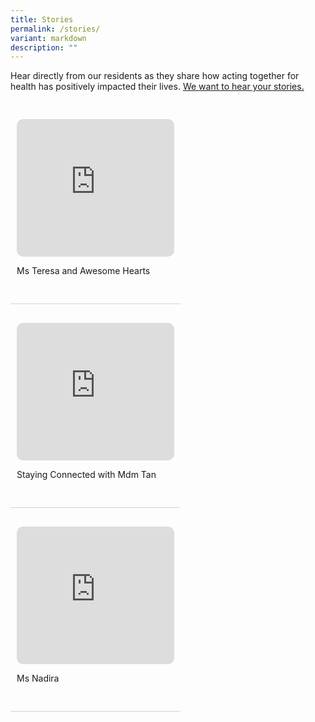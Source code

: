 ```yaml
---
title: Stories
permalink: /stories/
variant: markdown
description: ""
---
```

<style>
div.videobox {
	border-bottom: solid 1px #d3d3d3;
	width: 50%;
	position: relative;
	float: left;
	padding: 30px 10px;
	}
	
</style>
<p>Hear directly from our residents as they share how acting together for health has positively impacted their lives. 
<a href="https://form.gov.sg/66f6288669eac69a859c8e7b" rel="noopener nofollow" target="_blank">We want to hear your stories.</a>
</p><p></p>

<div style="position:static; width:auto; height:700px;">
<div class="videobox">
<iframe style="border-radius:10px; border: 0px solid;" height="220" width="100%" allowfullscreen="true" frameborder="0" src="https://www.youtube.com/embed/DfYzDCwHFzI?si=goWBaU6A9LFZ5Ry4"></iframe>
<p>Ms Teresa and Awesome Hearts</p>
</div>
<div class="videobox">
<iframe style="border-radius:10px; border: 0px solid;" height="220" width="100%" allowfullscreen="true" frameborder="0" src="https://www.youtube.com/embed/z1U4LjGnaSs?si=EtcTcc0BjJRTEMUB"></iframe>
<p>Staying Connected with Mdm Tan</p>
</div>

<div class="videobox">
<iframe style="border-radius:10px; border: 0px solid;" height="220" width="100%" allowfullscreen="true" frameborder="0" src="https://www.youtube.com/embed/n5vEIMrreGo?si=2oivdhPqNK-EHrM8"></iframe>
<p>Ms Nadira</p>
</div>
</div>
<p></p>